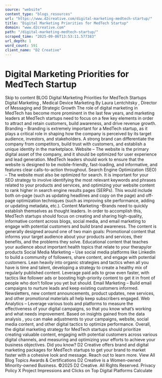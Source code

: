 ```yaml
---
source: "website"
content_type: "blogs_resources"
url: "https://www.d2creative.com/digital-marketing-medtech-startup/"
title: "Digital Marketing Priorities for MedTech Startup"
domain: "www.d2creative.com"
path: "/digital-marketing-medtech-startup/"
scraped_time: "2025-09-06T13:53:11.577383"
url_depth: 1
word_count: 591
client_name: "D2 Creative"
---
```


# Digital Marketing Priorities for MedTech Startup

Skip to content BLOG Digital Marketing Priorities for MedTech Startups Digital Marketing , Medical Device Marketing By Laura Lentchitsky , Director of Messaging and Strategic Growth The role of digital marketing in MedTech has become more prominent in the last few years, and marketing leaders at MedTech startups need to focus on a few key elements in order to attract and retain customers, build awareness, and drive revenue growth. Branding – Branding is extremely important for a MedTech startup, as it plays a critical role in shaping how the company is perceived by its target audience, investors, and stakeholders. A strong brand can differentiate the company from competitors, build trust with customers, and establish a unique identity in the marketplace. Website – The website is the primary digital asset of the company, and it should be optimized for user experience and lead generation. MedTech leaders should work to ensure that the website is designed to be mobile-friendly, fast-loading, and informative, and features clear calls-to-action throughout. Search Engine Optimization (SEO) – The website must also be optimized for search. It is important for your SEO strategy to involve identifying the most relevant keywords and phrases related to your products and services, and optimizing your website content to rank higher in search engine results pages (SERPs). This would include both on-page (such as updating headlines and copy on the page) and off-page optimization techniques (such as improving site performance, adding or updating metadata, etc.). Content Marketing –Brands need to quickly establish themselves as thought leaders. In order to accomplish this, MedTech startups should focus on creating and sharing high-quality, informative content across blogs, social media, and email marketing to engage with potential customers and build brand awareness. The content is generally designed around one of two main goals: Promotional content that informs your target audience about your products and services, their benefits, and the problems they solve. Educational content that teaches your audience about important health topics that relate to your therapy/or products Social Media Marketing – Use social media platforms like LinkedIn to build a community of followers, share content, and engage with potential customers. Lean heavily into organic strategies and tactics when all you have is time and talent, developing a strategy to create a healthy mix of regularly published content. Leverage paid ads to grow even faster, with tactics like follower ads or boosting high-priority content to get it in front of people who don’t follow you yet but should. Email Marketing – Build email campaigns to nurture leads and keep existing customers informed. Newsletters, new content announcements, product updates, new services, and other promotional materials all help keep subscribers engaged. Web Analytics – Leverage various tools and platforms to measure the effectiveness of your digital campaigns, so that you know what’s working and what needs improvement. Based on insights gained from the data analysis , you can make adjustments to your campaigns, website, social media content, and other digital tactics to optimize performance. Overall, the digital marketing strategy for MedTech startups should prioritize creating valuable content, engaging with potential customers across various digital channels, and measuring and optimizing your efforts to achieve your business objectives. Did you know? D2 Creative offers brand and digital marketing packages for MedTech startups to get your brand to market faster with a cohesive look and message. Reach out to learn more. View All Blog Topics Awards & Certifications D2 Creative is a Women-owned Minority-owned Business. ©2025 D2 Creative. All Rights Reserved. Privacy Policy X Project Impressions and Clicks on Top Digital Platforms Calculate